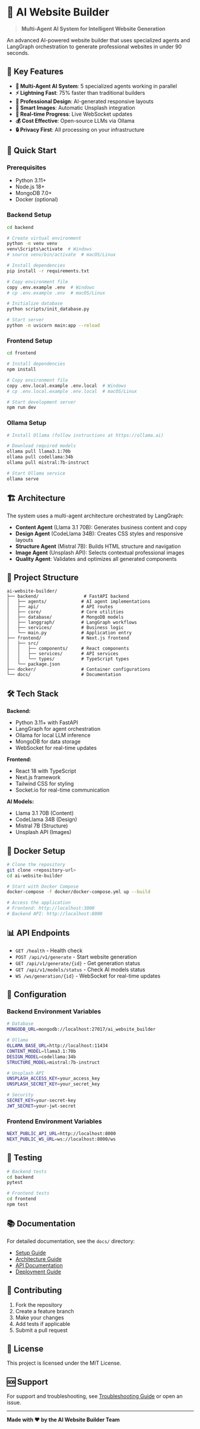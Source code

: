 # 🤖 AI Website Builder

> **Multi-Agent AI System for Intelligent Website Generation**

An advanced AI-powered website builder that uses specialized agents and LangGraph orchestration to generate professional websites in under 90 seconds.

## 🌟 Key Features

- **🧠 Multi-Agent AI System**: 5 specialized agents working in parallel
- **⚡ Lightning Fast**: 75% faster than traditional builders
- **🎨 Professional Design**: AI-generated responsive layouts
- **📸 Smart Images**: Automatic Unsplash integration
- **🔄 Real-time Progress**: Live WebSocket updates
- **💰 Cost Effective**: Open-source LLMs via Ollama
- **🔒 Privacy First**: All processing on your infrastructure

## 🚀 Quick Start

### Prerequisites

- Python 3.11+
- Node.js 18+
- MongoDB 7.0+
- Docker (optional)

### Backend Setup

```bash
cd backend

# Create virtual environment
python -m venv venv
venv\Scripts\activate  # Windows
# source venv/bin/activate  # macOS/Linux

# Install dependencies
pip install -r requirements.txt

# Copy environment file
copy .env.example .env  # Windows
# cp .env.example .env  # macOS/Linux

# Initialize database
python scripts/init_database.py

# Start server
python -m uvicorn main:app --reload
```

### Frontend Setup

```bash
cd frontend

# Install dependencies
npm install

# Copy environment file
copy .env.local.example .env.local  # Windows
# cp .env.local.example .env.local  # macOS/Linux

# Start development server
npm run dev
```

### Ollama Setup

```bash
# Install Ollama (follow instructions at https://ollama.ai)

# Download required models
ollama pull llama3.1:70b
ollama pull codellama:34b
ollama pull mistral:7b-instruct

# Start Ollama service
ollama serve
```

## 🏗️ Architecture

The system uses a multi-agent architecture orchestrated by LangGraph:

- **Content Agent** (Llama 3.1 70B): Generates business content and copy
- **Design Agent** (CodeLlama 34B): Creates CSS styles and responsive layouts
- **Structure Agent** (Mistral 7B): Builds HTML structure and navigation
- **Image Agent** (Unsplash API): Selects contextual professional images
- **Quality Agent**: Validates and optimizes all generated components

## 📁 Project Structure

```
ai-website-builder/
├── backend/                 # FastAPI backend
│   ├── agents/             # AI agent implementations
│   ├── api/                # API routes
│   ├── core/               # Core utilities
│   ├── database/           # MongoDB models
│   ├── langgraph/          # LangGraph workflows
│   ├── services/           # Business logic
│   └── main.py             # Application entry
├── frontend/               # Next.js frontend
│   ├── src/
│   │   ├── components/     # React components
│   │   ├── services/       # API services
│   │   └── types/          # TypeScript types
│   └── package.json
├── docker/                 # Container configurations
└── docs/                   # Documentation
```

## 🛠️ Tech Stack

**Backend:**
- Python 3.11+ with FastAPI
- LangGraph for agent orchestration
- Ollama for local LLM inference
- MongoDB for data storage
- WebSocket for real-time updates

**Frontend:**
- React 18 with TypeScript
- Next.js framework
- Tailwind CSS for styling
- Socket.io for real-time communication

**AI Models:**
- Llama 3.1 70B (Content)
- CodeLlama 34B (Design)
- Mistral 7B (Structure)
- Unsplash API (Images)

## 🐳 Docker Setup

```bash
# Clone the repository
git clone <repository-url>
cd ai-website-builder

# Start with Docker Compose
docker-compose -f docker/docker-compose.yml up --build

# Access the application
# Frontend: http://localhost:3000
# Backend API: http://localhost:8000
```

## 📊 API Endpoints

- `GET /health` - Health check
- `POST /api/v1/generate` - Start website generation
- `GET /api/v1/generate/{id}` - Get generation status
- `GET /api/v1/models/status` - Check AI models status
- `WS /ws/generation/{id}` - WebSocket for real-time updates

## 🔧 Configuration

### Backend Environment Variables

```bash
# Database
MONGODB_URL=mongodb://localhost:27017/ai_website_builder

# Ollama
OLLAMA_BASE_URL=http://localhost:11434
CONTENT_MODEL=llama3.1:70b
DESIGN_MODEL=codellama:34b
STRUCTURE_MODEL=mistral:7b-instruct

# Unsplash API
UNSPLASH_ACCESS_KEY=your_access_key
UNSPLASH_SECRET_KEY=your_secret_key

# Security
SECRET_KEY=your-secret-key
JWT_SECRET=your-jwt-secret
```

### Frontend Environment Variables

```bash
NEXT_PUBLIC_API_URL=http://localhost:8000
NEXT_PUBLIC_WS_URL=ws://localhost:8000/ws
```

## 🧪 Testing

```bash
# Backend tests
cd backend
pytest

# Frontend tests
cd frontend
npm test
```

## 📚 Documentation

For detailed documentation, see the `docs/` directory:

- [Setup Guide](docs/setup_guide.md)
- [Architecture Guide](docs/architecture_guide.md)
- [API Documentation](docs/api_documentation.md)
- [Deployment Guide](docs/deployment_guide.md)

## 🤝 Contributing

1. Fork the repository
2. Create a feature branch
3. Make your changes
4. Add tests if applicable
5. Submit a pull request

## 📜 License

This project is licensed under the MIT License.

## 🆘 Support

For support and troubleshooting, see [Troubleshooting Guide](docs/troubleshooting_guide.md) or open an issue.

---

**Made with ❤️ by the AI Website Builder Team**
